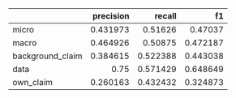 |                  |   precision |   recall |       f1 |
|:-----------------|------------:|---------:|---------:|
| micro            |    0.431973 | 0.51626  | 0.47037  |
| macro            |    0.464926 | 0.50875  | 0.472187 |
| background_claim |    0.384615 | 0.522388 | 0.443038 |
| data             |    0.75     | 0.571429 | 0.648649 |
| own_claim        |    0.260163 | 0.432432 | 0.324873 |